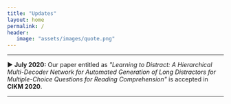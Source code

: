 ```yaml
---
title: "Updates"
layout: home
permalink: /
header:
   image: "assets/images/quote.png"
---
```


---
&#9658; **July 2020:** Our paper entitled as _"Learning to Distract: A Hierarchical Multi-Decoder Network for Automated Generation of Long Distractors for Multiple-Choice Questions for Reading Comprehension"_ is accepted in **CIKM 2020**.

---


